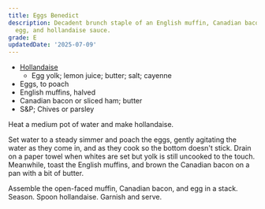 ```yaml
---
title: Eggs Benedict
description: Decadent brunch staple of an English muffin, Canadian bacon, poached
  egg, and hollandaise sauce.
grade: E
updatedDate: '2025-07-09'
---
```

- [Hollandaise](../sauces-condiments/hollandaise)
    - Egg yolk; lemon juice; butter; salt; cayenne  
- Eggs, to poach
- English muffins, halved
- Canadian bacon or sliced ham; butter
- S&P; Chives or parsley

Heat a medium pot of water and make hollandaise. 

Set water to a steady simmer and poach the eggs, gently agitating the water as they come in, and as they cook so the bottom doesn't stick. Drain on a paper towel when whites are set but yolk is still uncooked to the touch. Meanwhile, toast the English muffins, and brown the Canadian bacon on a pan with a bit of butter. 

Assemble the open-faced muffin, Canadian bacon, and egg in a stack. Season. Spoon hollandaise. Garnish and serve.
